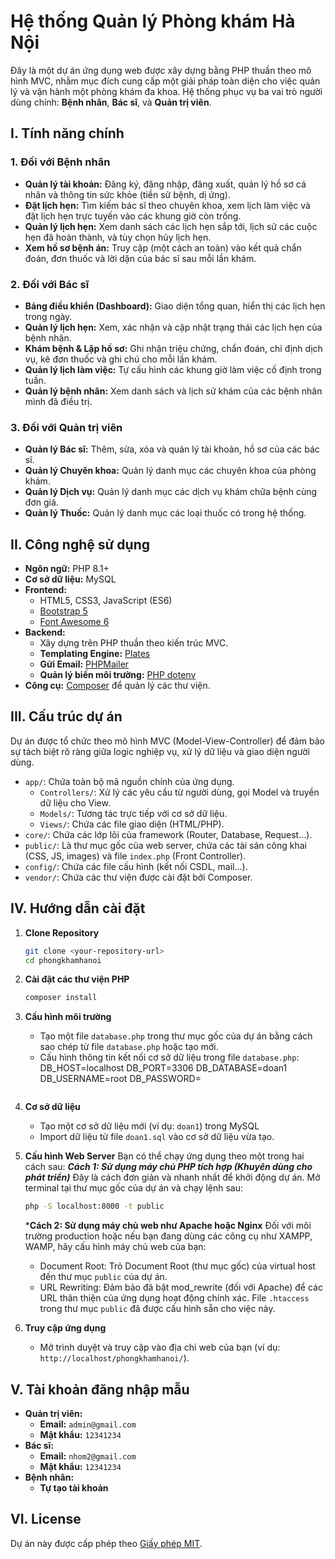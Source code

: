 # Hệ thống Quản lý Phòng khám Hà Nội

Đây là một dự án ứng dụng web được xây dựng bằng PHP thuần theo mô hình MVC, nhằm mục đích cung cấp một giải pháp toàn diện cho việc quản lý và vận hành một phòng khám đa khoa. Hệ thống phục vụ ba vai trò người dùng chính: **Bệnh nhân**, **Bác sĩ**, và **Quản trị viên**.

## I. Tính năng chính

### 1. Đối với Bệnh nhân
- **Quản lý tài khoản:** Đăng ký, đăng nhập, đăng xuất, quản lý hồ sơ cá nhân và thông tin sức khỏe (tiền sử bệnh, dị ứng).
- **Đặt lịch hẹn:** Tìm kiếm bác sĩ theo chuyên khoa, xem lịch làm việc và đặt lịch hẹn trực tuyến vào các khung giờ còn trống.
- **Quản lý lịch hẹn:** Xem danh sách các lịch hẹn sắp tới, lịch sử các cuộc hẹn đã hoàn thành, và tùy chọn hủy lịch hẹn.
- **Xem hồ sơ bệnh án:** Truy cập (một cách an toàn) vào kết quả chẩn đoán, đơn thuốc và lời dặn của bác sĩ sau mỗi lần khám.

### 2. Đối với Bác sĩ
- **Bảng điều khiển (Dashboard):** Giao diện tổng quan, hiển thị các lịch hẹn trong ngày.
- **Quản lý lịch hẹn:** Xem, xác nhận và cập nhật trạng thái các lịch hẹn của bệnh nhân.
- **Khám bệnh & Lập hồ sơ:** Ghi nhận triệu chứng, chẩn đoán, chỉ định dịch vụ, kê đơn thuốc và ghi chú cho mỗi lần khám.
- **Quản lý lịch làm việc:** Tự cấu hình các khung giờ làm việc cố định trong tuần.
- **Quản lý bệnh nhân:** Xem danh sách và lịch sử khám của các bệnh nhân mình đã điều trị.

### 3. Đối với Quản trị viên
- **Quản lý Bác sĩ:** Thêm, sửa, xóa và quản lý tài khoản, hồ sơ của các bác sĩ.
- **Quản lý Chuyên khoa:** Quản lý danh mục các chuyên khoa của phòng khám.
- **Quản lý Dịch vụ:** Quản lý danh mục các dịch vụ khám chữa bệnh cùng đơn giá.
- **Quản lý Thuốc:** Quản lý danh mục các loại thuốc có trong hệ thống.

## II. Công nghệ sử dụng

- **Ngôn ngữ:** PHP 8.1+
- **Cơ sở dữ liệu:** MySQL
- **Frontend:**
  - HTML5, CSS3, JavaScript (ES6)
  - [Bootstrap 5](https://getbootstrap.com/)
  - [Font Awesome 6](https://fontawesome.com/)
- **Backend:**
  - Xây dựng trên PHP thuần theo kiến trúc MVC.
  - **Templating Engine:** [Plates](https://platesphp.com/)
  - **Gửi Email:** [PHPMailer](https://github.com/PHPMailer/PHPMailer)
  - **Quản lý biến môi trường:** [PHP dotenv](https://github.com/vlucas/phpdotenv)
- **Công cụ:** [Composer](https://getcomposer.org/) để quản lý các thư viện.

## III. Cấu trúc dự án

Dự án được tổ chức theo mô hình MVC (Model-View-Controller) để đảm bảo sự tách biệt rõ ràng giữa logic nghiệp vụ, xử lý dữ liệu và giao diện người dùng.

- `app/`: Chứa toàn bộ mã nguồn chính của ứng dụng.
  - `Controllers/`: Xử lý các yêu cầu từ người dùng, gọi Model và truyền dữ liệu cho View.
  - `Models/`: Tương tác trực tiếp với cơ sở dữ liệu.
  - `Views/`: Chứa các file giao diện (HTML/PHP).
- `core/`: Chứa các lớp lõi của framework (Router, Database, Request...).
- `public/`: Là thư mục gốc của web server, chứa các tài sản công khai (CSS, JS, images) và file `index.php` (Front Controller).
- `config/`: Chứa các file cấu hình (kết nối CSDL, mail...).
- `vendor/`: Chứa các thư viện được cài đặt bởi Composer.

## IV. Hướng dẫn cài đặt

1.  **Clone Repository**
    ```bash
    git clone <your-repository-url>
    cd phongkhamhanoi
    ```

2.  **Cài đặt các thư viện PHP**
    ```bash
    composer install
    ```

3.  **Cấu hình môi trường**
    -   Tạo một file `database.php` trong thư mục gốc của dự án bằng cách sao chép từ file `database.php` hoặc tạo mới.
    -   Cấu hình thông tin kết nối cơ sở dữ liệu trong file `database.php`:
        DB_HOST=localhost
        DB_PORT=3306
        DB_DATABASE=doan1
        DB_USERNAME=root
        DB_PASSWORD=
        ```

4.  **Cơ sở dữ liệu**
    -   Tạo một cơ sở dữ liệu mới (ví dụ: `doan1`) trong MySQL
    -   Import dữ liệu từ file `doan1.sql` vào cơ sở dữ liệu vừa tạo.

5.  **Cấu hình Web Server**
    Bạn có thể chạy ứng dụng theo một trong hai cách sau:
    ***Cách 1: Sử dụng máy chủ PHP tích hợp (Khuyên dùng cho phát triển)***
    Đây là cách đơn giản và nhanh nhất để khởi động dự án. Mở terminal tại thư mục gốc của dự án và chạy lệnh sau:

    ````bash
    php -S localhost:8000 -t public
    ````
    ***Cách 2: Sử dụng máy chủ web như Apache hoặc Nginx**
    Đối với môi trường production hoặc nếu bạn đang dùng các công cụ như XAMPP, WAMP, hãy cấu hình máy chủ web của bạn:
    -   Document Root: Trỏ Document Root (thư mục gốc) của virtual host đến thư mục `public` của dự án.
    -   URL Rewriting: Đảm bảo đã bật mod_rewrite (đối với Apache) để các URL thân thiện của ứng dụng hoạt động chính xác. File `.htaccess` trong thư mục `public` đã được cấu hình sẵn cho việc này.


6.  **Truy cập ứng dụng**
    -   Mở trình duyệt và truy cập vào địa chỉ web của bạn (ví dụ: `http://localhost/phongkhamhanoi/`).

## V. Tài khoản đăng nhập mẫu

- **Quản trị viên:**
  - **Email:** `admin@gmail.com`
  - **Mật khẩu:** `12341234`
- **Bác sĩ:**
  - **Email:** `nhom2@gmail.com`
  - **Mật khẩu:** `12341234`
- **Bệnh nhân:**
  - **Tự tạo tài khoản**

## VI. License

Dự án này được cấp phép theo [Giấy phép MIT](LICENSE).